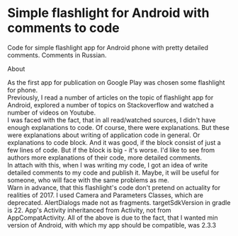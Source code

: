 # Simple flashlight for Android with comments to code
Code for simple flashlight app for Android phone with pretty detailed comments. Comments in Russian.
<p/>
About 
<p/>
As the first app for publication on Google Play was chosen some flashlight for phone.<br>
Previously,  I read a number of articles on the topic of flashlight app for Android, explored a number of topics on Stackoverflow and watched a number of videos on Youtube.<br>
I was faced with the fact, that in all read/watched sources, I didn't have enough explanations to code. Of course, there were explanations. But these were explanations about writing of application code in general. Or explanations to code block. And it was good, if the block consist of just a few lines of code. But if the block is big - it's worse. I'd like to see from authors more explanations of their code, more detailed comments.<br>
In attach with this, when I was writing my code, I got an idea of write detailed comments to my code and publish it. Maybe, it will be useful for someone, who will face with the same problems as me.<br>
Warn in advance, that this flashlight's code don't pretend on actuality for realities of 2017. I used Camera and Parameters Classes, which are deprecated. AlertDialogs made not as fragments. targetSdkVersion in gradle is 22. App's Activity inheritanced from Activity, not from AppCompatActivity. All of the above is due to the fact, that I wanted min version of Android, with which my app should be compatible, was 2.3.3




